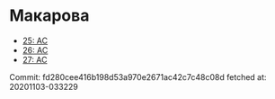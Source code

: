 # Макарова
- [25: AC](25.md)
- [26: AC](26.md)
- [27: AC](27.md)

Commit: fd280cee416b198d53a970e2671ac42c7c48c08d
 fetched at: 20201103-033229
